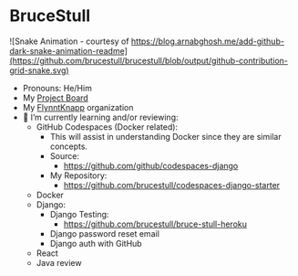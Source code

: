 # BruceStull

<!--
![Bruce's GitHub stats](https://github-readme-stats.vercel.app/api?username=brucestull&theme=vue&show_icons=true)
-->
![Snake Animation - courtesy of https://blog.arnabghosh.me/add-github-dark-snake-animation-readme](https://github.com/brucestull/brucestull/blob/output/github-contribution-grid-snake.svg)

* Pronouns: He/Him
* My [Project Board](https://github.com/users/brucestull/projects/6/)
* My [FlynntKnapp](https://github.com/FlynntKnapp/) organization
* 🌱 I’m currently learning and/or reviewing:
  * GitHub Codespaces (Docker related):
    * This will assist in understanding Docker since they are similar concepts.
    * Source:
      * <https://github.com/github/codespaces-django>
    * My Repository:
      * <https://github.com/brucestull/codespaces-django-starter>
      <!-- * <https://github.com/brucestull/animated-palm-tree> -->
  * Docker
  * Django:
    * Django Testing:
      * <https://github.com/brucestull/bruce-stull-heroku>
    * Django password reset email
    * Django auth with GitHub
  * React
  * Java review

<!--
**brucestull/brucestull** is a ✨ _special_ ✨ repository because its `README.md` (this file) appears on your GitHub profile.

Here are some ideas to get you started:

- 🔭 I’m currently working on ...
- 👯 I’m looking to collaborate on ...
- 🤔 I’m looking for help with ...
- 💬 Ask me about ...
- 📫 How to reach me: ...
- ⚡ Fun fact: ...
-->
